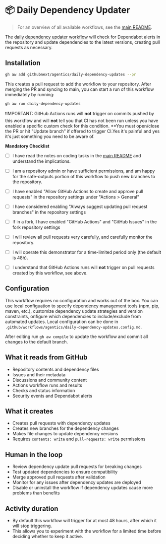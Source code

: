 # 📦 Daily Dependency Updater

> For an overview of all available workflows, see the [main README](../README.md).

The [daily dependency updater workflow](../workflows/daily-dependency-updates.md?plain=1) will check for Dependabot alerts in the repository and update dependencies to the latest versions, creating pull requests as necessary.

## Installation

```bash
gh aw add githubnext/agentics/daily-dependency-updates --pr
```

This creates a pull request to add the workflow to your repository. After merging the PR and syncing to main, you can start a run of this workflow immediately by running:

```bash
gh aw run daily-dependency-updates
```

❗IMPORTANT: GitHub Actions runs will **not** trigger on commits pushed by this workflow and will **not** tell you that CI has not been run unless you have enabled a specific custom check for this condition. **You must open/close the PR or hit "Update branch" if offered to trigger CI.Yes it's painful and yes it's just something you need to be aware of.

**Mandatory Checklist**

* [ ] I have read the notes on coding tasks in the [main README](../README.md) and understand the implications.

* [ ] I am a repository admin or have sufficient permissions, and am happy for the safe-outputs portion of this workflow to push new branches to the repository.

* [ ] I have enabled "Allow GitHub Actions to create and approve pull requests" in the repository settings under "Actions > General"

* [ ] I have considered enabling "Always suggest updating pull request branches" in the repository settings

* [ ] If in a fork, I have enabled "GitHub Actions" and "GitHub Issues" in the fork repository settings

* [ ] I will review all pull requests very carefully, and carefully monitor the repository. 

* [ ] I will operate this demonstrator for a time-limited period only (the default is 48h). 

* [ ] I understand that GitHub Actions runs will **not** trigger on pull requests created by this workflow, see above.

## Configuration

This workflow requires no configuration and works out of the box. You can use local configuation to specify dependency management tools (npm, pip, maven, etc.), customize dependency update strategies and version constraints, onfigure which dependencies to include/exclude from automated updates. Local configuration can be done in `.github/workflows/agentics/daily-dependency-updates.config.md`.



After editing run `gh aw compile` to update the workflow and commit all changes to the default branch.

## What it reads from GitHub

- Repository contents and dependency files
- Issues and their metadata
- Discussions and community content
- Actions workflow runs and results
- Checks and status information
- Security events and Dependabot alerts

## What it creates

- Creates pull requests with dependency updates
- Creates new branches for the dependency changes
- Makes file changes to update dependency versions
- Requires `contents: write` and `pull-requests: write` permissions

## Human in the loop

- Review dependency update pull requests for breaking changes
- Test updated dependencies to ensure compatibility
- Merge approved pull requests after validation
- Monitor for any issues after dependency updates are deployed
- Disable or uninstall the workflow if dependency updates cause more problems than benefits

## Activity duration

- By default this workflow will trigger for at most 48 hours, after which it will stop triggering. 
- This allows you to experiment with the workflow for a limited time before deciding whether to keep it active.

